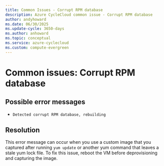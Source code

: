 ```yaml
---
title: Common Issues - Corrupt RPM database
description: Azure CycleCloud common issue - Corrupt RPM database
author: andyhoward
ms.date: 06/30/2025
ms.update-cycle: 3650-days
ms.author: anhoward
ms.topic: conceptual
ms.service: azure-cyclecloud
ms.custom: compute-evergreen
---
```



# Common issues: Corrupt RPM database

## Possible error messages

- `Detected corrupt RPM database, rebuilding`

## Resolution

This error message can occur when you use a custom image that you captured after running `yum update` or another yum command that leaves a stale yum lock file. To fix this issue, reboot the VM before deprovisioning and capturing the image.
